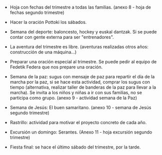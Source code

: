 [nombre]: <> (Segundo Trimestre)
[sidebar]: <> (2º trimestre)
[icon]: <> (fa-2)
[exit]: <> (exit)

-   Hoja con fechas del trimestre a todas las familias. (anexo 8 - hoja de fechas segundo trimestre)

-   Hacer la oración Pottoki los sábados. 

-   Semana del deporte: baloncesto, hockey y euskal dantzak. Si se puede contar con gente externa para ser "entrenadores".

-   La aventura del trimestre es libre. (aventuras realizadas otros años: construcción de una máquina...) 

-   Preparar una oración especial al trimestre. Se puede pedir al equipo de Fedetik Federa que nos prepare una oración. 

-   Semana de la paz: sugus con mensaje de paz para repartir el día de la marcha por la paz, si se hace esta actividad, comprar los sugus con tiempo (alternativa, realizar taller de banderas de la paz para llevar a la marcha). Se invita a los niños y niñas a ir con sus familias, no se participa como grupo. (anexo 9 - actividad semana de la Paz)

-   Semana de Jesús: El buen samaritano. (anexo 10 - semana de Jesús segundo trimestre)

-   Rastrillo: actividad para motivar el proyecto concreto de cada año. 

-   Excursión un domingo: Serantes. (Anexo 11 - hoja excursión segundo trimestre)

-   Fiesta final: se hace el último sábado del trimestre, por la tarde.